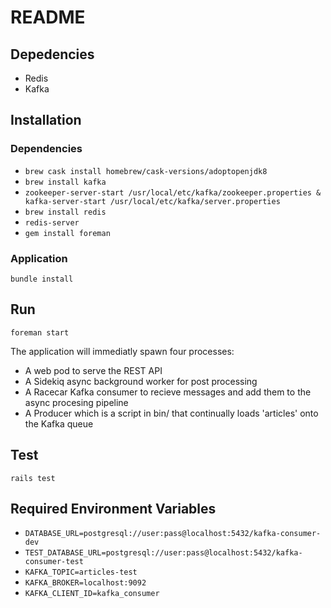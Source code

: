 # README

## Depedencies

* Redis
* Kafka

## Installation

### Dependencies
* `brew cask install homebrew/cask-versions/adoptopenjdk8`
* `brew install kafka`
* `zookeeper-server-start /usr/local/etc/kafka/zookeeper.properties & kafka-server-start /usr/local/etc/kafka/server.properties`
* `brew install redis`
* `redis-server`
* `gem install foreman`

### Application
`bundle install`

## Run
`foreman start`

The application will immediatly spawn four processes: 
* A web pod to serve the REST API
* A Sidekiq async background worker for post processing
* A Racecar Kafka consumer to recieve messages and add them to the async procesing pipeline
* A Producer which is a script in bin/ that continually loads 'articles' onto the Kafka queue

## Test
`rails test`

## Required Environment Variables

* `DATABASE_URL=postgresql://user:pass@localhost:5432/kafka-consumer-dev`
* `TEST_DATABASE_URL=postgresql://user:pass@localhost:5432/kafka-consumer-test`
* `KAFKA_TOPIC=articles-test`
* `KAFKA_BROKER=localhost:9092`
* `KAFKA_CLIENT_ID=kafka_consumer`

